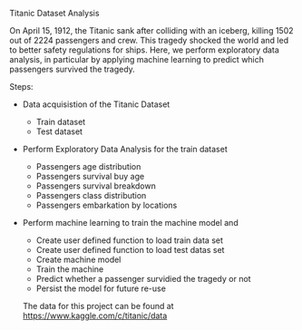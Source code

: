Titanic Dataset Analysis

On April 15, 1912, the Titanic sank after colliding with an iceberg, killing 1502 out of 2224 passengers and crew.
This tragedy shocked the world and led to better safety regulations for ships. Here, we perform exploratory data analysis,
in particular by applying machine learning to predict which passengers survived the tragedy.

Steps:
- Data acquisistion of the Titanic Dataset
  - Train dataset
  - Test dataset
 
- Perform Exploratory Data Analysis for the train dataset
  - Passengers age distribution
  - Passengers survival buy age
  - Passengers survival breakdown
  - Passengers class distribution
  - Passengers embarkation by locations
  
- Perform machine learning to train the machine model and
  - Create user defined function to load train data set
  - Create user defined function to load test datas set
  - Create machine model
  - Train the machine
  - Predict whether a passenger survidied the tragedy or not
  - Persist the model for future re-use
  
  The data for this project can be found at https://www.kaggle.com/c/titanic/data
